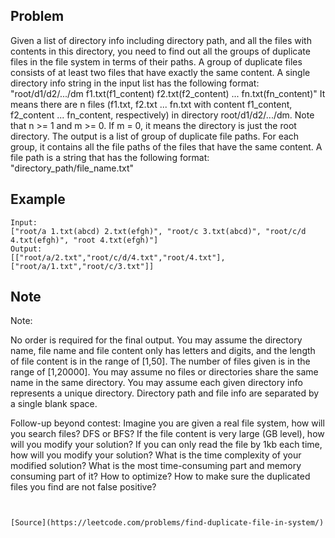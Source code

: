 
## Problem

Given a list of directory info including directory path, and all the files with contents in this directory, 
you need to find out all the groups of duplicate files in the file system in terms of their paths.
A group of duplicate files consists of at least two files that have exactly the same content.
A single directory info string in the input list has the following format:
"root/d1/d2/.../dm f1.txt(f1_content) f2.txt(f2_content) ... fn.txt(fn_content)"
It means there are n files (f1.txt, f2.txt ... fn.txt with content f1_content, f2_content ... fn_content, respectively)
in directory root/d1/d2/.../dm. Note that n >= 1 and m >= 0. If m = 0, it means the directory is just the root directory.
The output is a list of group of duplicate file paths. For each group, 
it contains all the file paths of the files that have the same content. A file path is a string that has the following format:
"directory_path/file_name.txt"

 


## Example

```
Input:
["root/a 1.txt(abcd) 2.txt(efgh)", "root/c 3.txt(abcd)", "root/c/d 4.txt(efgh)", "root 4.txt(efgh)"]
Output:  
[["root/a/2.txt","root/c/d/4.txt","root/4.txt"],["root/a/1.txt","root/c/3.txt"]]
```
## Note

Note:

No order is required for the final output.
You may assume the directory name, file name and file content only has letters and digits, and the length of file content is in the range of [1,50].
The number of files given is in the range of [1,20000].
You may assume no files or directories share the same name in the same directory.
You may assume each given directory info represents a unique directory. Directory path and file info are separated by a single blank space.
 

Follow-up beyond contest:
Imagine you are given a real file system, how will you search files? DFS or BFS?
If the file content is very large (GB level), how will you modify your solution?
If you can only read the file by 1kb each time, how will you modify your solution?
What is the time complexity of your modified solution? What is the most time-consuming part and memory consuming part of it? How to optimize?
How to make sure the duplicated files you find are not false positive?
```


[Source](https://leetcode.com/problems/find-duplicate-file-in-system/)


